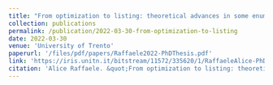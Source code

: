 ```yaml
---
title: "From optimization to listing: theoretical advances in some enumeration problems"
collection: publications
permalink: /publication/2022-03-30-from-optimization-to-listing
date: 2022-03-30
venue: 'University of Trento'
paperurl: '/files/pdf/papers/Raffaele2022-PhDThesis.pdf'
link: 'https://iris.unitn.it/bitstream/11572/335620/1/RaffaeleAlice-PhDThesis.pdf'
citation: 'Alice Raffaele. &quot;From optimization to listing: theoretical advances in some enumeration problems&quot;. Ph.D thesis, <i>University of Trento</i>, 2022.'
---
```

